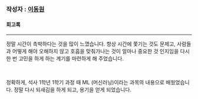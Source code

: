 ### 작성자 : [이동원](https://github.com/Cellularhacker)


#### 회고록

---

정말 시간이 촉박하다는 것을 많이 느꼈습니다. 항상 시간에 쫓기는 것도 문제고, 사람들과 어떻게 해야 오해하지 않고 호흡을 맞춰가나는 것이 얼마나 중요한 것 인지임을 다시한 번 고민을 하게 하는 계기를 마련하게 해 주었습니다.

<br/>

정확하게, 석사 1학년 1학기 과정 때 ML (머신러닝)이라는 과목의 내용으로 배웠었습니다. 정말 다시 되새김을 하게 되고, 용기을 얻게 되었습니다.
